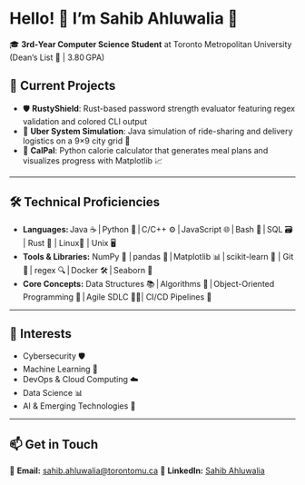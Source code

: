 # Hello! 👋 I’m **Sahib Ahluwalia** 🚀

🎓 **3rd‑Year Computer Science Student** at Toronto Metropolitan University (Dean’s List 🏅 | 3.80 GPA)

## 🔭 Current Projects

* 🛡️ **RustyShield**: Rust-based password strength evaluator featuring regex validation and colored CLI output
* 🚗 **Uber System Simulation**: Java simulation of ride-sharing and delivery logistics on a 9×9 city grid 🌆
* 🍏 **CalPal**: Python calorie calculator that generates meal plans and visualizes progress with Matplotlib 📈

---

## 🛠️ Technical Proficiencies

* **Languages:** Java ☕ | Python 🐍 | C/C++ ⚙️ | JavaScript 🌐 | Bash 🐚 | SQL 🗃️ | Rust 🦀 | Linux🐧 | Unix 🖥️ 
* **Tools & Libraries:** NumPy 🧮 | pandas 🐼 | Matplotlib 📊 | scikit-learn 🤖 | Git 🔧 | regex 🔍 | Docker 🛠️ | Seaborn 🌊
* **Core Concepts:** Data Structures 📚 | Algorithms 🤔 | Object-Oriented Programming 🧱 | Agile SDLC 🏃‍♂️| CI/CD Pipelines 🔩

---

## 🌱 Interests

* Cybersecurity 🛡️
* Machine Learning 🤖
* DevOps & Cloud Computing ☁️
* Data Science 📊
* AI & Emerging Technologies 🤯

---

## 📫 Get in Touch

📧 **Email:** [sahib.ahluwalia@torontomu.ca](mailto:sahib.ahluwalia@torontomu.ca)
🔗 **LinkedIn:** [Sahib Ahluwalia](https://www.linkedin.com/in/sahib-ahluwalia-7577742a5)

